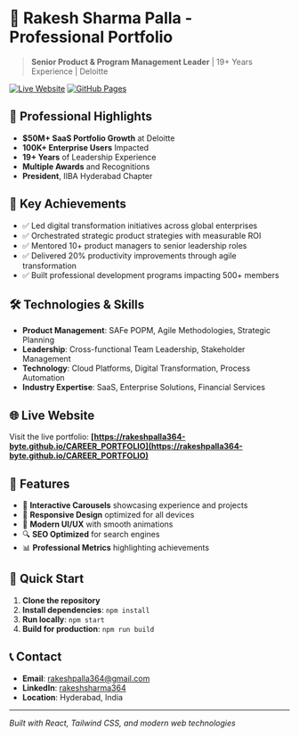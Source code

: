 # 🚀 Rakesh Sharma Palla - Professional Portfolio

> **Senior Product & Program Management Leader** | 19+ Years Experience | Deloitte

[![Live Website](https://img.shields.io/badge/Website-Live-blue?style=for-the-badge)](https://rakeshpalla364-byte.github.io/CAREER_PORTFOLIO)
[![GitHub Pages](https://img.shields.io/badge/Deployed%20on-GitHub%20Pages-green?style=for-the-badge)](https://pages.github.com/)

## 🌟 Professional Highlights

- **$50M+ SaaS Portfolio Growth** at Deloitte
- **100K+ Enterprise Users** Impacted
- **19+ Years** of Leadership Experience
- **Multiple Awards** and Recognitions
- **President**, IIBA Hyderabad Chapter

## 🎯 Key Achievements

- ✅ Led digital transformation initiatives across global enterprises
- ✅ Orchestrated strategic product strategies with measurable ROI
- ✅ Mentored 10+ product managers to senior leadership roles
- ✅ Delivered 20% productivity improvements through agile transformation
- ✅ Built professional development programs impacting 500+ members

## 🛠️ Technologies & Skills

- **Product Management**: SAFe POPM, Agile Methodologies, Strategic Planning
- **Leadership**: Cross-functional Team Leadership, Stakeholder Management
- **Technology**: Cloud Platforms, Digital Transformation, Process Automation
- **Industry Expertise**: SaaS, Enterprise Solutions, Financial Services

## 🌐 Live Website

Visit the live portfolio: **[https://rakeshpalla364-byte.github.io/CAREER_PORTFOLIO](https://rakeshpalla364-byte.github.io/CAREER_PORTFOLIO)**

## 📱 Features

- 🎠 **Interactive Carousels** showcasing experience and projects
- 📱 **Responsive Design** optimized for all devices
- 🎨 **Modern UI/UX** with smooth animations
- 🔍 **SEO Optimized** for search engines
- 📊 **Professional Metrics** highlighting achievements

## 🚀 Quick Start

1. **Clone the repository**
2. **Install dependencies**: `npm install`
3. **Run locally**: `npm start`
4. **Build for production**: `npm run build`

## 📞 Contact

- **Email**: rakeshpalla364@gmail.com
- **LinkedIn**: [rakeshsharma364](https://www.linkedin.com/in/rakeshsharma364/)
- **Location**: Hyderabad, India

---

*Built with React, Tailwind CSS, and modern web technologies*